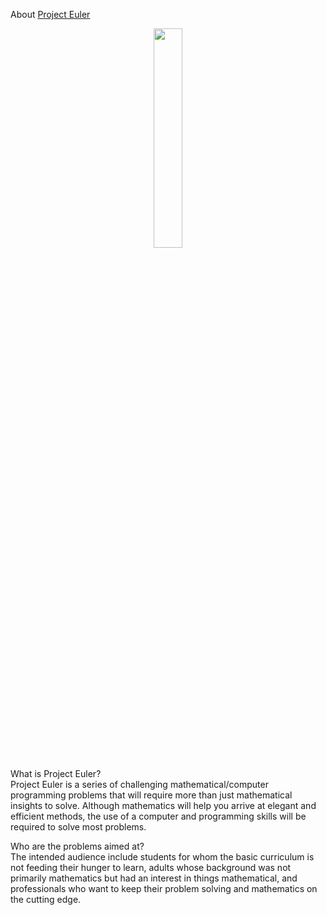About [Project Euler](https://projecteuler.net/)

<p align="center">
    <img src="https://upload.wikimedia.org/wikipedia/commons/6/60/Leonhard_Euler_2.jpg" width="30%"/>
<p/>

What is Project Euler? <br/>
Project Euler is a series of challenging mathematical/computer programming problems that will require more than just mathematical insights to solve. Although mathematics will help you arrive at elegant and efficient methods, the use of a computer and programming skills will be required to solve most problems.

Who are the problems aimed at? <br/>
The intended audience include students for whom the basic curriculum is not feeding their hunger to learn, adults whose background was not primarily mathematics but had an interest in things mathematical, and professionals who want to keep their problem solving and mathematics on the cutting edge.
